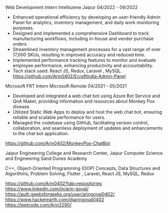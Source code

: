 Web Development Intern
Intellozene
Jaipur
04/2022 - 09/2022

- Enhanced operational efficiency by developing an user-friendly Admin Panel for analytics, inventory management, and daily work monitoring purposes.
- Designed and implemented a comprehensive Dashboard to track manufacturing workflows, including in-house and vendor purchase orders.
- Streamlined inventory management processes for a vast range of over 17,000 SKUs, resulting in improved accuracy and reduced time.
- Implemented performance tracking features to monitor and evaluate employee performance, enhancing productivity and accountability.
- Tech stack used: React JS, Redux, Laravel , MySQL.
https://github.com/Arin0402/EcraftIndia-Admin-Panel


Microsoft FRT Intern
Microsoft
Remote
04/2021 - 05/2021

- Developed and integrated a web chat bot using Azure Bot Service and QnA Maker, providing information and resources about Monkey Pox disease.
- Utilized Static Web Apps to deploy and host the web chat bot, ensuring reliable and scalable performance for users.
- Managed the codebase using GitHub, facilitating version control, collaboration, and seamless deployment of updates and enhancements to the chat bot application.

https://github.com/Arin0402/MonkeyPox-ChatBot

Jaipur Engineering College and Research Center, Jaipur
Computer Science and Engineering
Sand Dunes Academy


C++, Object-Oriented Programming (OOP) Concepts, Data Structures and Algorithms, Problem Solving, Flutter , Laravel, React JS, MySQL, Redux

https://github.com/Arin0402?tab=repositories
https://www.linkedin.com/in/arin-goyal/
https://auth.geeksforgeeks.org/user/aringoyal0402/
https://www.hackerearth.com/@aringoyal0402
https://leetcode.com/Arin2290/
